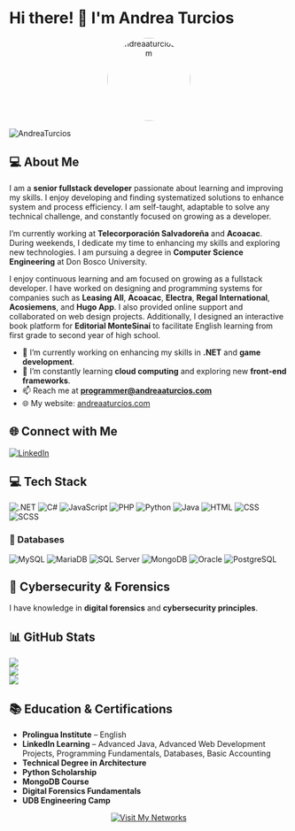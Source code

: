 # Hi there! 👋 I'm Andrea Turcios
<p align="center">
  <img src="https://andreaaturcios.com/img/aT_solo.png" width="150" height="150" alt="andreaaturcios.com" style="border-radius: 50%;">
</p>

<p align="left"> <img src="https://komarev.com/ghpvc/?username=AndreaTurcios&label=Profile%20views&color=0e75b6&style=flat" alt="AndreaTurcios" /> </p>

## 💻 About Me
I am a **senior fullstack developer** passionate about learning and improving my skills. I enjoy developing and finding systematized solutions to enhance system and process efficiency. I am self-taught, adaptable to solve any technical challenge, and constantly focused on growing as a developer.

I’m currently working at **Telecorporación Salvadoreña** and **Acoacac**. During weekends, I dedicate my time to enhancing my skills and exploring new technologies. I am pursuing a degree in **Computer Science Engineering** at Don Bosco University.

I enjoy continuous learning and am focused on growing as a fullstack developer. I have worked on designing and programming systems for companies such as **Leasing All**, **Acoacac**, **Electra**, **Regal International**, **Acosiemens**, and **Hugo App**. I also provided online support and collaborated on web design projects. Additionally, I designed an interactive book platform for **Editorial MonteSinaí** to facilitate English learning from first grade to second year of high school.

- 🔭 I’m currently working on enhancing my skills in **.NET** and **game development**.
- 🌱 I’m constantly learning **cloud computing** and exploring new **front-end frameworks**.
- 📫 Reach me at **programmer@andreaaturcios.com**
- 🌐 My website: [andreaaturcios.com](https://andreaaturcios.com/)

## 🌐 Connect with Me
[![LinkedIn](https://img.shields.io/badge/LinkedIn-%230077B5.svg?style=for-the-badge&logo=linkedin&logoColor=white)](https://www.linkedin.com/in/andreaaturcios/)

## 💻 Tech Stack
![.NET](https://img.shields.io/badge/.NET-512BD4.svg?style=for-the-badge&logo=dotnet&logoColor=white) ![C#](https://img.shields.io/badge/C%23-239120.svg?style=for-the-badge&logo=c-sharp&logoColor=white) ![JavaScript](https://img.shields.io/badge/javascript-%23323330.svg?style=for-the-badge&logo=javascript&logoColor=%23F7DF1E) ![PHP](https://img.shields.io/badge/php-%23777BB4.svg?style=for-the-badge&logo=php&logoColor=white) ![Python](https://img.shields.io/badge/python-3670A0?style=for-the-badge&logo=python&logoColor=ffdd54) ![Java](https://img.shields.io/badge/java-%23ED8B00.svg?style=for-the-badge&logo=java&logoColor=white) ![HTML](https://img.shields.io/badge/html5-%23E34F26.svg?style=for-the-badge&logo=html5&logoColor=white) ![CSS](https://img.shields.io/badge/css3-%231572B6.svg?style=for-the-badge&logo=css3&logoColor=white) ![SCSS](https://img.shields.io/badge/SCSS-hotpink.svg?style=for-the-badge&logo=SASS&logoColor=white)

### 💾 Databases
![MySQL](https://img.shields.io/badge/mysql-4479A1.svg?style=for-the-badge&logo=mysql&logoColor=white) ![MariaDB](https://img.shields.io/badge/MariaDB-003545?style=for-the-badge&logo=mariadb&logoColor=white) ![SQL Server](https://img.shields.io/badge/SQL%20Server-CC2927?style=for-the-badge&logo=microsoft-sql-server&logoColor=white) ![MongoDB](https://img.shields.io/badge/MongoDB-47A248?style=for-the-badge&logo=mongodb&logoColor=white) ![Oracle](https://img.shields.io/badge/Oracle-F80000?style=for-the-badge&logo=oracle&logoColor=white) ![PostgreSQL](https://img.shields.io/badge/PostgreSQL-336791?style=for-the-badge&logo=postgresql&logoColor=white)

## 🔐 Cybersecurity & Forensics
I have knowledge in **digital forensics** and **cybersecurity principles**.

## 📊 GitHub Stats
![](https://github-readme-stats.vercel.app/api?username=AndreaTurcios&theme=radical&hide_border=false&include_all_commits=true&count_private=true)<br/>
![](https://github-readme-streak-stats.herokuapp.com/?user=AndreaTurcios&theme=radical&hide_border=false)<br/>
![](https://github-readme-stats.vercel.app/api/top-langs/?username=AndreaTurcios&theme=radical&hide_border=false&include_all_commits=true&count_private=true&layout=compact)

## 📚 Education & Certifications
- **Prolingua Institute** – English
- **LinkedIn Learning** – Advanced Java, Advanced Web Development Projects, Programming Fundamentals, Databases, Basic Accounting
- **Technical Degree in Architecture**
- **Python Scholarship**
- **MongoDB Course**
- **Digital Forensics Fundamentals**
- **UDB Engineering Camp**

<p align="center">
  <a href="https://andreaaturcios.com/redes.html">
    <img src="https://img.shields.io/badge/%E2%9C%A8%20Visit%20My%20Networks%20%E2%9C%A8-pink?style=for-the-badge" alt="Visit My Networks">
  </a>
</p>

<!-- Proudly created with ❤️ by Andrea Turcios -->
